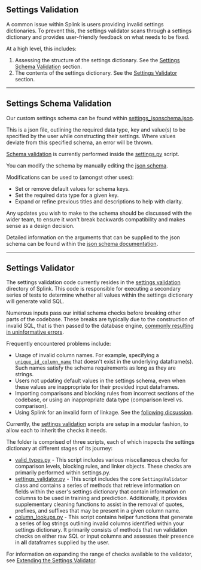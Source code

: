 ## Settings Validation

A common issue within Splink is users providing invalid settings dictionaries. To prevent this, the settings validator scans through a settings dictionary and provides user-friendly feedback on what needs to be fixed.

At a high level, this includes:

1. Assessing the structure of the settings dictionary. See the [Settings Schema Validation](#settings-schema-validation) section.
2. The contents of the settings dictionary. See the [Settings Validator](#settings-validator) section.

<hr>

## Settings Schema Validation

Our custom settings schema can be found within [settings_jsonschema.json](https://github.com/moj-analytical-services/splink/blob/master/splink/files/settings_jsonschema.json).

This is a json file, outlining the required data type, key and value(s) to be specified by the user while constructing their settings. Where values deviate from this specified schema, an error will be thrown.

[Schema validation](https://github.com/moj-analytical-services/splink/blob/master/splink/validate_jsonschema.py) is currently performed inside the [settings.py](https://github.com/moj-analytical-services/splink/blob/master/splink/settings.py#L44C17-L44C17) script.

You can modify the schema by manually editing the [json schema](https://github.com/moj-analytical-services/splink/blob/master/splink/files/settings_jsonschema.json).

Modifications can be used to (amongst other uses):

* Set or remove default values for schema keys.
* Set the required data type for a given key.
* Expand or refine previous titles and descriptions to help with clarity.

Any updates you wish to make to the schema should be discussed with the wider team, to ensure it won't break backwards compatibility and makes sense as a design decision.

Detailed information on the arguments that can be supplied to the json schema can be found within the [json schema documentation](https://json-schema.org/learn/getting-started-step-by-step).

<hr>

## Settings Validator

The settings validation code currently resides in the [settings validation](https://github.com/moj-analytical-services/splink/tree/32e66db1c8c0bed54682daf9a6fea8ef4ed79ab4/splink/settings_validation) directory of Splink. This code is responsible for executing a secondary series of tests to determine whether all values within the settings dictionary will generate valid SQL.

Numerous inputs pass our initial schema checks before breaking other parts of the codebase. These breaks are typically due to the construction of invalid SQL, that is then passed to the database engine, [commonly resulting in uninformative errors](https://github.com/moj-analytical-services/splink/issues/1362).

Frequently encountered problems include:

* Usage of invalid column names. For example, specifying a [`unique_id_column_name`](https://github.com/moj-analytical-services/splink/blob/settings_validation_docs/splink/files/settings_jsonschema.json#L61) that doesn't exist in the underlying dataframe(s). Such names satisfy the schema requirements as long as they are strings.
* Users not updating default values in the settings schema, even when these values are inappropriate for their provided input dataframes.
* Importing comparisons and blocking rules from incorrect sections of the codebase, or using an inappropriate data type (comparison level vs. comparison).
* Using Splink for an invalid form of linkage. See the [following dicsussion](https://github.com/moj-analytical-services/splink/issues/1362).

Currently, the [settings validation](https://github.com/moj-analytical-services/splink/tree/32e66db1c8c0bed54682daf9a6fea8ef4ed79ab4/splink/settings_validation) scripts are setup in a modular fashion, to allow each to inherit the checks it needs.

The folder is comprised of three scripts, each of which inspects the settings dictionary at different stages of its journey:

* [valid_types.py](https://github.com/moj-analytical-services/splink/blob/32e66db1c8c0bed54682daf9a6fea8ef4ed79ab4/splink/settings_validation/valid_types.py) - This script includes various miscellaneous checks for comparison levels, blocking rules, and linker objects. These checks are primarily performed within settings.py.
* [settings_validator.py](https://github.com/moj-analytical-services/splink/blob/32e66db1c8c0bed54682daf9a6fea8ef4ed79ab4/splink/settings_validation/settings_validator.py) - This script includes the core `SettingsValidator` class and contains a series of methods that retrieve information on fields within the user's settings dictionary that contain information on columns to be used in training and prediction. Additionally, it provides supplementary cleaning functions to assist in the removal of quotes, prefixes, and suffixes that may be present in a given column name.
* [column_lookups.py](https://github.com/moj-analytical-services/splink/blob/32e66db1c8c0bed54682daf9a6fea8ef4ed79ab4/splink/settings_validation/column_lookups.py) - This script contains helper functions that generate a series of log strings outlining invalid columns identified within your settings dictionary. It primarily consists of methods that run validation checks on either raw SQL or input columns and assesses their presence in **all** dataframes supplied by the user.

For information on expanding the range of checks available to the validator, see [Extending the Settings Validator](./extending_settings_validator.md).

